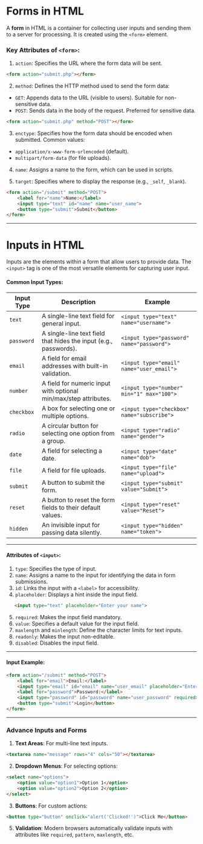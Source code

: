 # Forms in HTML

A **form** in HTML is a container for collecting user inputs and sending them to a server for processing. It is created using the `<form>` element.


### Key Attributes of `<form>`:
1. `action`: Specifies the URL where the form data will be sent.

```html
<form action="submit.php"></form>
```

2. `method`: Defines the HTTP method used to send the form data:

- `GET`: Appends data to the URL (visible to users). Suitable for non-sensitive data.
- `POST`: Sends data in the body of the request. Preferred for sensitive data.

```html
<form action="submit.php" method="POST"></form>
```

3. `enctype`: Specifies how the form data should be encoded when submitted. Common values:

- `application/x-www-form-urlencoded` (default).
- `multipart/form-data` (for file uploads).
  
4. `name`: Assigns a name to the form, which can be used in scripts.

5. `target`: Specifies where to display the response (e.g., `_self`, `_blank`).

```html
<form action="/submit" method="POST">
    <label for="name">Name:</label>
    <input type="text" id="name" name="user_name">
    <button type="submit">Submit</button>
</form>
```

---

# Inputs in HTML

Inputs are the elements within a form that allow users to provide data. The `<input>` tag is one of the most versatile elements for capturing user input.

#### Common Input Types:

| Input Type | Description | Example |
|------------|-------------|---------|
|`text`|A single-line text field for general input.|`<input type="text" name="username">`|
|`password`|A single-line text field that hides the input (e.g., passwords).|`<input type="password" name="password">`|
|`email`|A field for email addresses with built-in validation.|`<input type="email" name="user_email">`|
|`number`|A field for numeric input with optional min/max/step attributes.|`<input type="number" min="1" max="100">`|
|`checkbox`|A box for selecting one or multiple options.|`<input type="checkbox" name="subscribe">`|
|`radio`|A circular button for selecting one option from a group.|`<input type="radio" name="gender">`|
|`date`|A field for selecting a date.|`<input type="date" name="dob">`|
|`file`|A field for file uploads.|`<input type="file" name="upload">`|
|`submit`|A button to submit the form.|`<input type="submit" value="Submit">`|
|`reset`|A button to reset the form fields to their default values.|`<input type="reset" value="Reset">`|
|`hidden`|An invisible input for passing data silently.|`<input type="hidden" name="token">`|

---

#### Attributes of `<input>`:

1. `type`: Specifies the type of input.
2. `name`: Assigns a name to the input for identifying the data in form submissions.
3. `id`: Links the input with a `<label>` for accessibility.
4. `placeholder`: Displays a hint inside the input field.

```html
   <input type="text" placeholder="Enter your name">
```
5. `required`: Makes the input field mandatory.
6. `value`: Specifies a default value for the input field.
7. `maxlength` and `minlength`: Define the character limits for text inputs.
8. `readonly`: Makes the input non-editable.
9. `disabled`: Disables the input field.

---

#### Input Example:

```html
<form action="/submit" method="POST">
    <label for="email">Email:</label>
    <input type="email" id="email" name="user_email" placeholder="Enter your email" required>
    <label for="password">Password:</label>
    <input type="password" id="password" name="user_password" required>
    <button type="submit">Login</button>
</form>
```

---

### Advance Inputs and Forms

1. **Text Areas**: For multi-line text inputs.
```html
<textarea name="message" rows="4" cols="50"></textarea>
```

2. **Dropdown Menus**: For selecting options:
```html
<select name="options">
    <option value="option1">Option 1</option>
    <option value="option2">Option 2</option>
</select>
```

3. **Buttons**: For custom actions:
```html
<button type="button" onclick="alert('Clicked!')">Click Me</button>
``` 

5. **Validation**: Modern browsers automatically validate inputs with attributes like `required`, `pattern`, `maxlength`, etc.

